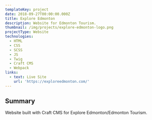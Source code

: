 ```yaml
---
templateKey: project
date: 2018-09-27T00:00:00.000Z
title: Explore Edmonton
description: Website for Edmonton Tourism.
thumbnail: /img/projects/explore-edmonton-logo.png
projectType: Website
technologies:
  - HTML
  - CSS
  - SCSS
  - JS
  - Twig
  - Craft CMS
  - Webpack
links:
  - text: Live Site
    url: 'https://exploreedmonton.com/'
---
```


## Summary
Website built with Craft CMS for Explore Edmonton/Edmonton Tourism.

